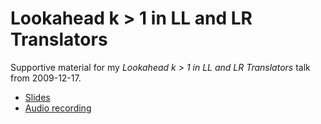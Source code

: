 Lookahead k > 1 in LL and LR Translators
========================================

Supportive material for my *Lookahead k > 1 in LL and LR Translators* talk from 2009-12-17.

* [Slides](https://github.com/s3rvac/talks/raw/master/2009-12-17-Lookahead-k-greater-1-in-LL-and-LR-Translators/slides.pdf)
* [Audio recording](https://talks.petrzemek.net/Petr-Zemek_-_2009-12-18_-_Lookahead-in-LL-and-LR-Translators.mp3)
